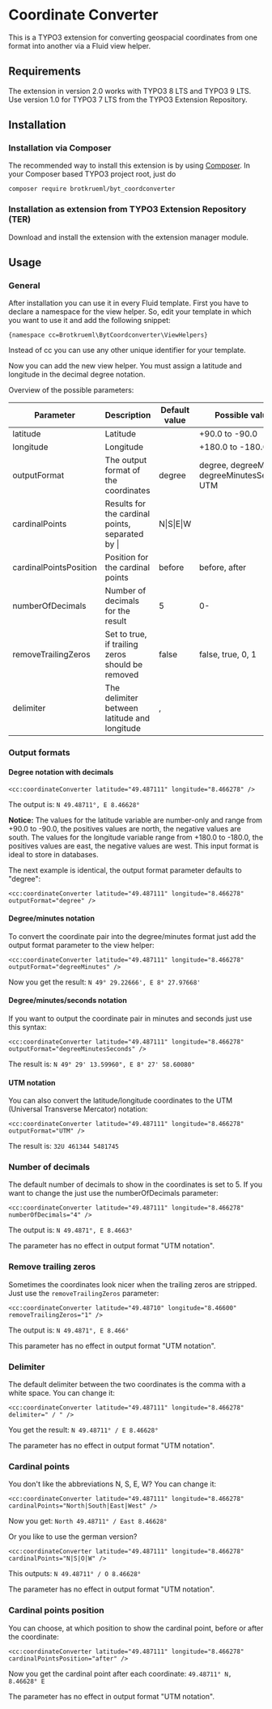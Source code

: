 # Coordinate Converter

This is a TYPO3 extension for converting geospacial coordinates from one format into another via a Fluid view helper.


## Requirements

The extension in version 2.0 works with TYPO3 8 LTS and TYPO3 9 LTS. Use version 1.0 for TYPO3 7 LTS from the TYPO3 Extension Repository.


## Installation

### Installation via Composer

The recommended way to install this extension is by using [Composer](https://getcomposer.org/). In your Composer based TYPO3 project root, just do

    composer require brotkrueml/byt_coordconverter

### Installation as extension from TYPO3 Extension Repository (TER)

Download and install the extension with the extension manager module.


## Usage

### General

After installation you can use it in every Fluid template. First you have to declare a namespace for the view helper. So, edit your template in which you want to use it and add the following snippet:

    {namespace cc=Brotkrueml\BytCoordconverter\ViewHelpers}

Instead of cc you can use any other unique identifier for your template.

Now you can add the new view helper. You must assign a latitude and longitude in the decimal degree notation.

Overview of the possible parameters:

| Parameter              | Description                                      | Default value | Possible values                                  |
|------------------------|--------------------------------------------------|---------------|--------------------------------------------------|
| latitude               | Latitude                                         |               | +90.0 to -90.0                                   |
| longitude              | Longitude                                        |               | +180.0 to -180.0                                 |
| outputFormat           | The output format of the coordinates             | degree        | degree, degreeMinutes, degreeMinutesSeconds, UTM |
| cardinalPoints         | Results for the cardinal points, separated by \| | N\|S\|E\|W    |                                                  |
| cardinalPointsPosition | Position for the cardinal points                 | before        | before, after                                    |
| numberOfDecimals       | Number of decimals for the result                | 5             | 0-                                               |
| removeTrailingZeros    | Set to true, if trailing zeros should be removed | false         | false, true, 0, 1                                |
| delimiter              | The delimiter between latitude and longitude     |  ,            |                                                  |


### Output formats

#### Degree notation with decimals

    <cc:coordinateConverter latitude="49.487111" longitude="8.466278" />

The output is: `N 49.48711°, E 8.46628°`

**Notice:** The values for the latitude variable are number-only and range from +90.0 to -90.0, the positives values are north, the negative values are south.
The values for the longitude variable range from +180.0 to -180.0, the positives values are east, the negative values are west.
This input format is ideal to store in databases.

The next example is identical, the output format parameter defaults to "degree":

    <cc:coordinateConverter latitude="49.487111" longitude="8.466278" outputFormat="degree" />


#### Degree/minutes notation

To convert the coordinate pair into the degree/minutes format just add the output format parameter to the view helper:

    <cc:coordinateConverter latitude="49.487111" longitude="8.466278" outputFormat="degreeMinutes" />

Now you get the result: `N 49° 29.22666', E 8° 27.97668'`


#### Degree/minutes/seconds notation

If you want to output the coordinate pair in minutes and seconds just use this syntax:

    <cc:coordinateConverter latitude="49.487111" longitude="8.466278" outputFormat="degreeMinutesSeconds" />

The result is: `N 49° 29' 13.59960", E 8° 27' 58.60080"`


#### UTM notation

You can also convert the latitude/longitude coordinates to the UTM (Universal Transverse Mercator) notation:

    <cc:coordinateConverter latitude="49.487111" longitude="8.466278" outputFormat="UTM" />

The result is: `32U 461344 5481745`


### Number of decimals

The default number of decimals to show in the coordinates is set to 5. If you want to change the just use the numberOfDecimals parameter:

    <cc:coordinateConverter latitude="49.487111" longitude="8.466278" numberOfDecimals="4" />

The output is: `N 49.4871°, E 8.4663°`

The parameter has no effect in output format "UTM notation".


### Remove trailing zeros

Sometimes the coordinates look nicer when the trailing zeros are stripped. Just use the `removeTrailingZeros` parameter:

    <cc:coordinateConverter latitude="49.48710" longitude="8.46600" removeTrailingZeros="1" />

The output is: `N 49.4871°, E 8.466°`

This parameter has no effect in output format "UTM notation".


### Delimiter

The default delimiter between the two coordinates is the comma with a white space. You can change it:

    <cc:coordinateConverter latitude="49.487111" longitude="8.466278" delimiter=" / " />

You get the result: `N 49.48711° / E 8.46628°`

The parameter has no effect in output format "UTM notation".


### Cardinal points

You don't like the abbreviations N, S, E, W? You can change it:

    <cc:coordinateConverter latitude="49.487111" longitude="8.466278" cardinalPoints="North|South|East|West" />

Now you get: `North 49.48711° / East 8.46628°`

Or you like to use the german version?

    <cc:coordinateConverter latitude="49.487111" longitude="8.466278" cardinalPoints="N|S|O|W" />

This outputs: `N 49.48711° / O 8.46628°`

The parameter has no effect in output format "UTM notation".


### Cardinal points position

You can choose, at which position to show the cardinal point, before or after the coordinate:

    <cc:coordinateConverter latitude="49.487111" longitude="8.466278" cardinalPointsPosition="after" />

Now you get the cardinal point after each coordinate: `49.48711° N, 8.46628° E`

The parameter has no effect in output format "UTM notation".
